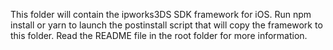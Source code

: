 This folder will contain the ipworks3DS SDK framework for iOS.
Run npm install or yarn to launch the postinstall script that will copy the framework to this folder.
Read the README file in the root folder for more information.
